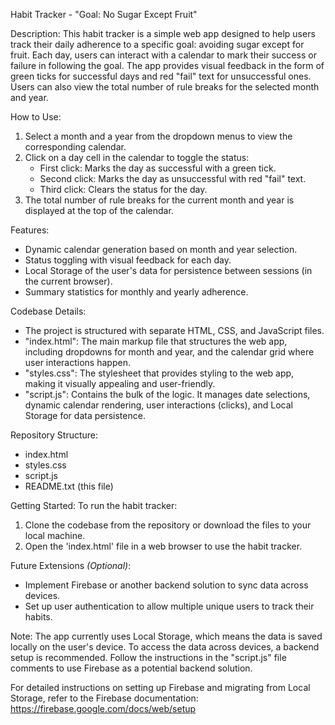 Habit Tracker - "Goal: No Sugar Except Fruit"

Description:
This habit tracker is a simple web app designed to help users track their daily adherence to a specific goal: avoiding sugar except for fruit. Each day, users can interact with a calendar to mark their success or failure in following the goal. The app provides visual feedback in the form of green ticks for successful days and red "fail" text for unsuccessful ones. Users can also view the total number of rule breaks for the selected month and year.

How to Use:
1. Select a month and a year from the dropdown menus to view the corresponding calendar.
2. Click on a day cell in the calendar to toggle the status:
   - First click: Marks the day as successful with a green tick.
   - Second click: Marks the day as unsuccessful with red "fail" text.
   - Third click: Clears the status for the day.
3. The total number of rule breaks for the current month and year is displayed at the top of the calendar.

Features:
- Dynamic calendar generation based on month and year selection.
- Status toggling with visual feedback for each day.
- Local Storage of the user's data for persistence between sessions (in the current browser).
- Summary statistics for monthly and yearly adherence.

Codebase Details:
- The project is structured with separate HTML, CSS, and JavaScript files.
- "index.html": The main markup file that structures the web app, including dropdowns for month and year, and the calendar grid where user interactions happen.
- "styles.css": The stylesheet that provides styling to the web app, making it visually appealing and user-friendly.
- "script.js": Contains the bulk of the logic. It manages date selections, dynamic calendar rendering, user interactions (clicks), and Local Storage for data persistence.

Repository Structure:
- index.html
- styles.css
- script.js
- README.txt (this file)

Getting Started:
To run the habit tracker:
1. Clone the codebase from the repository or download the files to your local machine.
2. Open the 'index.html' file in a web browser to use the habit tracker.

Future Extensions _(Optional)_: 
- Implement Firebase or another backend solution to sync data across devices.
- Set up user authentication to allow multiple unique users to track their habits.

Note: The app currently uses Local Storage, which means the data is saved locally on the user's device. To access the data across devices, a backend setup is recommended. Follow the instructions in the "script.js" file comments to use Firebase as a potential backend solution.

For detailed instructions on setting up Firebase and migrating from Local Storage, refer to the Firebase documentation: https://firebase.google.com/docs/web/setup